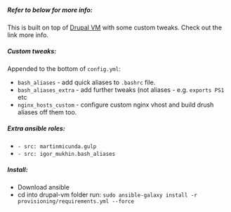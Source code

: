 ##### Refer to below for more info:
This is built on top of [Drupal VM](http://www.drupalvm.com/) with some custom tweaks. Check out the link more info.

##### Custom tweaks:
Appended to the bottom of `config.yml`:

* `bash_aliases` - add quick aliases to `.bashrc` file.
* `bash_aliases_extra` - add further tweaks (not aliases - e.g. `exports PS1` etc
* `nginx_hosts_custom` - configure custom nginx vhost and build drush aliases off them too.

##### Extra ansible roles:
* `- src: martinmicunda.gulp`
* `- src: igor_mukhin.bash_aliases`

##### Install:
* Download ansible
* cd into drupal-vm folder run: `sudo ansible-galaxy install -r provisioning/requirements.yml --force`
